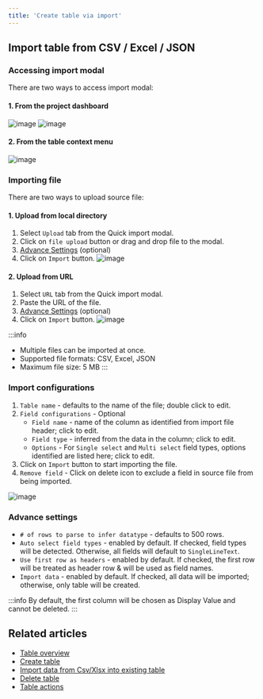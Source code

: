```yaml
---
title: 'Create table via import'
---
```



## Import table from CSV / Excel / JSON

### Accessing import modal
There are two ways to access import modal:

#### 1. From the project dashboard
![image](/img/v2/import-csv-1.png)
![image](/img/v2/import-csv-2.png)

#### 2. From the table context menu
![image](/img/v2/import-csv-3.png)

### Importing file
There are two ways to upload source file:

#### 1. Upload from local directory
1. Select `Upload` tab from the Quick import modal.
2. Click on `file upload` button or drag and drop file to the modal.
3. [Advance Settings](#advance-settings) (optional)
4. Click on `Import` button.
   ![image](/img/v2/import-csv-4.png)

#### 2. Upload from URL
1. Select `URL` tab from the Quick import modal.
2. Paste the URL of the file.
3. [Advance Settings](#advance-settings) (optional)
4. Click on `Import` button.
   ![image](/img/v2/import-csv-5.png)

:::info
- Multiple files can be imported at once.
- Supported file formats: CSV, Excel, JSON
- Maximum file size: 5 MB
:::


### Import configurations
1. `Table name` - defaults to the name of the file; double click to edit.
2. `Field configurations` - Optional
    - `Field name` - name of the column as identified from import file header; click to edit.
    - `Field type` - inferred from the data in the column; click to edit.
    - `Options` - For `Single select` and `Multi select` field types, options identified are listed here; click to edit.
3. Click on `Import` button to start importing the file.
4. `Remove field` - Click on delete icon to exclude a field in source file from being imported.

![image](/img/v2/import-csv-6.png)


### Advance settings
- `# of rows to parse to infer datatype` - defaults to 500 rows.
- `Auto select field types` - enabled by default. If checked, field types will be detected. Otherwise, all fields will default to `SingleLineText`.
- `Use first row as headers` - enabled by default. If checked, the first row will be treated as header row & will be used as field names.
- `Import data` - enabled by default. If checked, all data will be imported; otherwise, only table will be created.

:::info
By default, the first column will be chosen as Display Value and cannot be deleted.
:::

## Related articles
- [Table overview](/tables/table-overview)
- [Create table](/tables/create-table)
- [Import data from Csv/Xlsx into existing table](/tables/import-data-into-existing-table)
- [Delete table](/tables/delete-table)
- [Table actions](/tables/actions-on-table)
